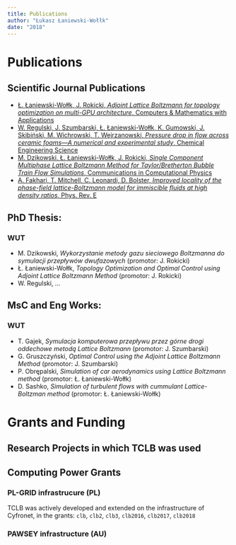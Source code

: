 ```yaml
---
title: Publications
author: "Łukasz Łaniewski-Wołłk"
date: "2018"
---
```


# Publications

## Scientific Journal Publications

- [Ł. Łaniewski-Wołłk, J. Rokicki, *Adjoint Lattice Boltzmann for topology optimization on multi-GPU architecture*, Computers & Mathematics with Applications](https://doi.org/10.1016/j.camwa.2015.12.043)
- [W. Regulski, J. Szumbarski, Ł. Łaniewski-Wołłk, K. Gumowski, J. Skibiński, M. Wichrowski, T. Wejrzanowski, *Pressure drop in flow across ceramic foams—A numerical and experimental study*, Chemical Engineering Science](https://doi.org/10.1016/j.ces.2015.06.043)
- [M. Dzikowski, Ł. Łaniewski-Wołłk, J. Rokicki, *Single Component Multiphase Lattice Boltzmann Method for Taylor/Bretherton Bubble Train Flow Simulations*, Communications in Computational Physics](https://doi.org/10.4208/cicp.220115.110915a)
- [A. Fakhari, T. Mitchell, C. Leonardi, D. Bolster, *Improved locality of the phase-field lattice-Boltzmann model for immiscible fluids at high density ratios*, Phys. Rev. E](https://doi.org//10.1103/PhysRevE.96.053301)

## PhD Thesis:

### WUT
- M. Dzikowski, *Wykorzystanie metody gazu sieciowego Boltzmanna do symulacji przepływów dwufazowych* (promotor: J. Rokicki)
- Ł. Łaniewski-Wołłk, *Topology Optimization and Optimal Control using Adjoint Lattice Boltzmann Method* (promotor: J. Rokicki)
- W. Regulski, *...*

## MsC and Eng Works:
### WUT
- T. Gajek, *Symulacja komputerowa przepływu przez górne drogi oddechowe metodą Lattice Boltzmann* (promotor: J. Szumbarski)
- G. Gruszczyński, *Optimal Control using the Adjoint Lattice Boltzmann Method* (promotor: J. Szumbarski)
- P. Obrępalski, *Simulation of car aerodynamics using Lattice Boltzmann method* (promotor: Ł. Łaniewski-Wołłk)
- D. Sashko, *Simulation of turbulent flows with cummulant Lattice-Boltzman method* (promotor: Ł. Łaniewski-Wołłk)

# Grants and Funding

## Research Projects in which TCLB was used

## Computing Power Grants

### PL-GRID infrastrucure (PL)
TCLB was actively developed and extended on the infrastructure of Cyfronet, in the grants: `clb`, `clb2`, `clb3`, `clb2016`, `clb2017`, `clb2018`

### PAWSEY infrastructure (AU)
